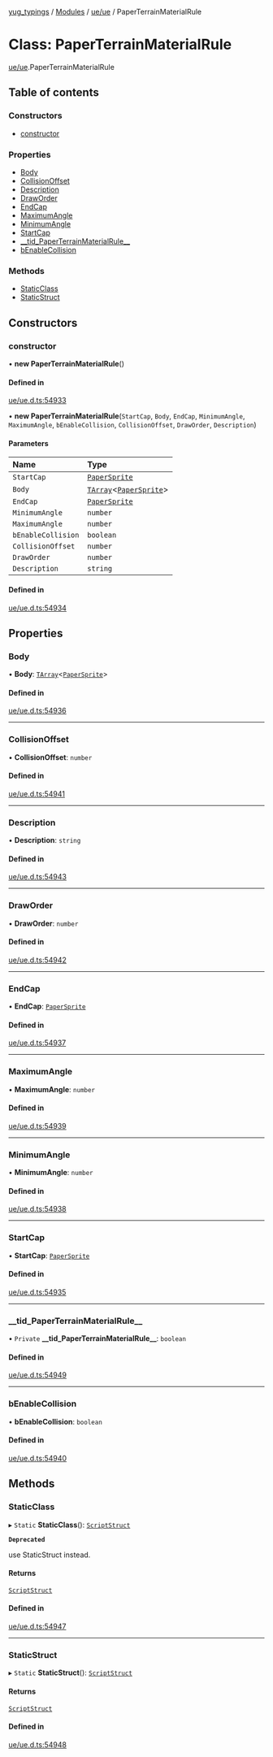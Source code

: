 [yug_typings](../README.md) / [Modules](../modules.md) / [ue/ue](../modules/ue_ue.md) / PaperTerrainMaterialRule

# Class: PaperTerrainMaterialRule

[ue/ue](../modules/ue_ue.md).PaperTerrainMaterialRule

## Table of contents

### Constructors

- [constructor](ue_ue.PaperTerrainMaterialRule.md#constructor)

### Properties

- [Body](ue_ue.PaperTerrainMaterialRule.md#body)
- [CollisionOffset](ue_ue.PaperTerrainMaterialRule.md#collisionoffset)
- [Description](ue_ue.PaperTerrainMaterialRule.md#description)
- [DrawOrder](ue_ue.PaperTerrainMaterialRule.md#draworder)
- [EndCap](ue_ue.PaperTerrainMaterialRule.md#endcap)
- [MaximumAngle](ue_ue.PaperTerrainMaterialRule.md#maximumangle)
- [MinimumAngle](ue_ue.PaperTerrainMaterialRule.md#minimumangle)
- [StartCap](ue_ue.PaperTerrainMaterialRule.md#startcap)
- [\_\_tid\_PaperTerrainMaterialRule\_\_](ue_ue.PaperTerrainMaterialRule.md#__tid_paperterrainmaterialrule__)
- [bEnableCollision](ue_ue.PaperTerrainMaterialRule.md#benablecollision)

### Methods

- [StaticClass](ue_ue.PaperTerrainMaterialRule.md#staticclass)
- [StaticStruct](ue_ue.PaperTerrainMaterialRule.md#staticstruct)

## Constructors

### constructor

• **new PaperTerrainMaterialRule**()

#### Defined in

[ue/ue.d.ts:54933](https://github.com/YugMetaverse/yug_typings/blob/b7d9b19/ue/ue.d.ts#L54933)

• **new PaperTerrainMaterialRule**(`StartCap`, `Body`, `EndCap`, `MinimumAngle`, `MaximumAngle`, `bEnableCollision`, `CollisionOffset`, `DrawOrder`, `Description`)

#### Parameters

| Name | Type |
| :------ | :------ |
| `StartCap` | [`PaperSprite`](ue_ue.PaperSprite.md) |
| `Body` | [`TArray`](../interfaces/ue_puerts.TArray.md)<[`PaperSprite`](ue_ue.PaperSprite.md)\> |
| `EndCap` | [`PaperSprite`](ue_ue.PaperSprite.md) |
| `MinimumAngle` | `number` |
| `MaximumAngle` | `number` |
| `bEnableCollision` | `boolean` |
| `CollisionOffset` | `number` |
| `DrawOrder` | `number` |
| `Description` | `string` |

#### Defined in

[ue/ue.d.ts:54934](https://github.com/YugMetaverse/yug_typings/blob/b7d9b19/ue/ue.d.ts#L54934)

## Properties

### Body

• **Body**: [`TArray`](../interfaces/ue_puerts.TArray.md)<[`PaperSprite`](ue_ue.PaperSprite.md)\>

#### Defined in

[ue/ue.d.ts:54936](https://github.com/YugMetaverse/yug_typings/blob/b7d9b19/ue/ue.d.ts#L54936)

___

### CollisionOffset

• **CollisionOffset**: `number`

#### Defined in

[ue/ue.d.ts:54941](https://github.com/YugMetaverse/yug_typings/blob/b7d9b19/ue/ue.d.ts#L54941)

___

### Description

• **Description**: `string`

#### Defined in

[ue/ue.d.ts:54943](https://github.com/YugMetaverse/yug_typings/blob/b7d9b19/ue/ue.d.ts#L54943)

___

### DrawOrder

• **DrawOrder**: `number`

#### Defined in

[ue/ue.d.ts:54942](https://github.com/YugMetaverse/yug_typings/blob/b7d9b19/ue/ue.d.ts#L54942)

___

### EndCap

• **EndCap**: [`PaperSprite`](ue_ue.PaperSprite.md)

#### Defined in

[ue/ue.d.ts:54937](https://github.com/YugMetaverse/yug_typings/blob/b7d9b19/ue/ue.d.ts#L54937)

___

### MaximumAngle

• **MaximumAngle**: `number`

#### Defined in

[ue/ue.d.ts:54939](https://github.com/YugMetaverse/yug_typings/blob/b7d9b19/ue/ue.d.ts#L54939)

___

### MinimumAngle

• **MinimumAngle**: `number`

#### Defined in

[ue/ue.d.ts:54938](https://github.com/YugMetaverse/yug_typings/blob/b7d9b19/ue/ue.d.ts#L54938)

___

### StartCap

• **StartCap**: [`PaperSprite`](ue_ue.PaperSprite.md)

#### Defined in

[ue/ue.d.ts:54935](https://github.com/YugMetaverse/yug_typings/blob/b7d9b19/ue/ue.d.ts#L54935)

___

### \_\_tid\_PaperTerrainMaterialRule\_\_

• `Private` **\_\_tid\_PaperTerrainMaterialRule\_\_**: `boolean`

#### Defined in

[ue/ue.d.ts:54949](https://github.com/YugMetaverse/yug_typings/blob/b7d9b19/ue/ue.d.ts#L54949)

___

### bEnableCollision

• **bEnableCollision**: `boolean`

#### Defined in

[ue/ue.d.ts:54940](https://github.com/YugMetaverse/yug_typings/blob/b7d9b19/ue/ue.d.ts#L54940)

## Methods

### StaticClass

▸ `Static` **StaticClass**(): [`ScriptStruct`](ue_ue.ScriptStruct.md)

**`Deprecated`**

use StaticStruct instead.

#### Returns

[`ScriptStruct`](ue_ue.ScriptStruct.md)

#### Defined in

[ue/ue.d.ts:54947](https://github.com/YugMetaverse/yug_typings/blob/b7d9b19/ue/ue.d.ts#L54947)

___

### StaticStruct

▸ `Static` **StaticStruct**(): [`ScriptStruct`](ue_ue.ScriptStruct.md)

#### Returns

[`ScriptStruct`](ue_ue.ScriptStruct.md)

#### Defined in

[ue/ue.d.ts:54948](https://github.com/YugMetaverse/yug_typings/blob/b7d9b19/ue/ue.d.ts#L54948)
